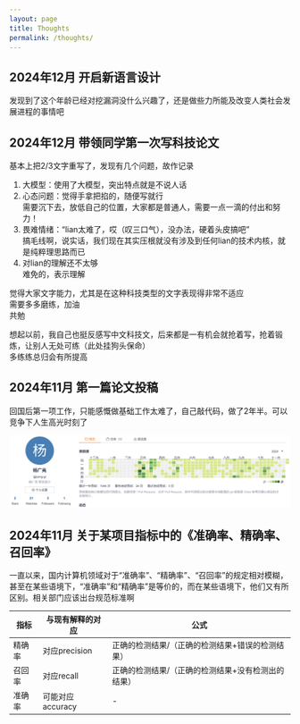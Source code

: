 ```yaml
---
layout: page
title: Thoughts
permalink: /thoughts/
---
```


## 2024年12月 开启新语言设计

发现到了这个年龄已经对挖漏洞没什么兴趣了，还是做些力所能及改变人类社会发展进程的事情吧

## 2024年12月 带领同学第一次写科技论文

基本上把2/3文字重写了，发现有几个问题，故作记录
1. 大模型：使用了大模型，突出特点就是不说人话   
2. 心态问题：觉得手拿把掐的，随便写就行   
需要沉下去，放低自己的位置，大家都是普通人，需要一点一滴的付出和努力！  
3. 畏难情绪：“lian太难了，哎（叹三口气），没办法，硬着头皮搞吧”  
搞毛线啊，说实话，我们现在其实压根就没有涉及到任何lian的技术内核，就是纯粹理思路而已  
4. 对lian的理解还不太够  
难免的，表示理解  

觉得大家文字能力，尤其是在这种科技类型的文字表现得非常不适应  
需要多多磨练，加油   
共勉  

想起以前，我自己也挺反感写中文科技文，后来都是一有机会就抢着写，抢着锻炼，让别人无处可练（此处挂狗头保命）  
多练练总归会有所提高  

## 2024年11月 第一篇论文投稿

回国后第一项工作，只能感慨做基础工作太难了，自己敲代码，做了2年半。可以竞争下人生高光时刻了

<img src="pictures/2024.commit.png" width="600" />


## 2024年11月 关于某项目指标中的《准确率、精确率、召回率》 

一直以来，国内计算机领域对于“准确率”、“精确率”、“召回率”的规定相对模糊，甚至在某些语境下，“准确率”和“精确率”是等价的，而在某些语境下，他们又有所区别。相关部门应该出台规范标准啊


|  指标   | 与现有解释的对应  | 公式  |
|  ----  | ----  | ----  |
| 精确率  | 对应precision | 正确的检测结果/（正确的检测结果+错误的检测结果）|
| 召回率  | 对应recall | 正确的检测结果/（正确的检测结果+没有检测出的结果）|
| 准确率  | 可能对应accuracy | - |
